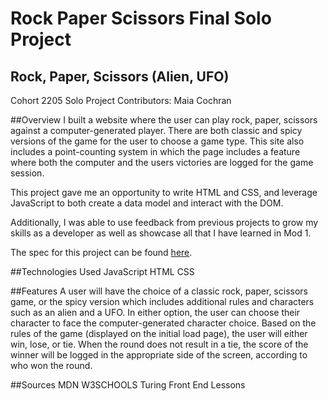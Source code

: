 # Rock Paper Scissors Final Solo Project


## Rock, Paper, Scissors (Alien, UFO)
Cohort 2205 Solo Project
Contributors: Maia Cochran

##Overview
I built a website where the user can play rock, paper, scissors against a computer-generated player. There are both classic and spicy versions of the game for the user to choose a game type. This site also includes a point-counting system in which the page includes a feature where both the computer and the users victories are logged for the game session.

This project gave me an opportunity to write HTML and CSS, and leverage JavaScript to both create a data model and interact with the DOM.

Additionally, I was able to use feedback from previous projects to grow my skills as a developer as well as showcase all that I have learned in Mod 1.

The spec for this project can be found [here](https://frontend.turing.edu/projects/module-1/rock-paper-scissors-solo-v2.html).

##Technologies Used
JavaScript
HTML
CSS

##Features
A user will have the choice of a classic rock, paper, scissors game, or the spicy version which includes additional rules and characters such as an alien and a UFO. In either option, the user can choose their character to face the computer-generated character choice. Based on the rules of the game (displayed on the initial load page), the user will either win, lose, or tie. When the round does not result in a tie, the score of the winner will be logged in the appropriate side of the screen, according to who won the round.

<!-- ##Deployed Page
Vist the webpage here. -->
##Sources
MDN
W3SCHOOLS
Turing Front End Lessons

